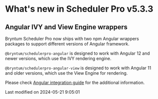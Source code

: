 # What's new in Scheduler Pro v5.3.3

## Angular IVY and View Engine wrappers

Bryntum Scheduler Pro now ships with two npm Angular wrappers packages to support different versions of Angular
framework.

`@bryntum/schedulerpro-angular` is designed to work with Angular 12 and newer versions, which use the IVY rendering
engine.

`@bryntum/schedulerpro-angular-view` is designed to work with Angular 11 and older versions, which use the View Engine
for rendering.

Please check [Angular integration guide](#SchedulerPro/guides/integration/angular/guide.md#ivy-and-view-engine-wrappers)
for the additional information.


<p class="last-modified">Last modified on 2024-05-21 9:05:01</p>